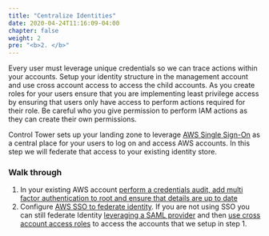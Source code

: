 ```yaml
---
title: "Centralize Identities"
date: 2020-04-24T11:16:09-04:00
chapter: false
weight: 2
pre: "<b>2. </b>"
---
```


Every user must leverage unique credentials so we can trace actions within your accounts. Setup your identity structure in the management account and use cross account access to access the child accounts. As you create roles for your users ensure that you are implementing least privilege access by ensuring that users only have access to perform actions required for their role. Be careful who you give permission to perform IAM actions as they can create their own permissions.

Control Tower sets up your landing zone to leverage [AWS Single Sign-On](https://docs.aws.amazon.com/controltower/latest/userguide/sso.html) as a central place for your users to log on and access AWS accounts. In this step we will federate that access to your existing identity store.

### Walk through

1. In your existing AWS account [perform a credentials audit, add multi factor authentication to root and ensure that details are up to date](https://docs.aws.amazon.com/general/latest/gr/aws-security-audit-guide.html)
1. Configure [AWS SSO to federate identity](https://controltower.aws-management.tools/infrastructure/sso/). If you are not using SSO you can still federate Identity [leveraging a SAML provider](https://docs.aws.amazon.com/IAM/latest/UserGuide/id_roles_providers_enable-console-saml.html) and then [use cross account access roles](https://docs.aws.amazon.com/IAM/latest/UserGuide/tutorial_cross-account-with-roles.html) to access the accounts that we setup in step 1.
